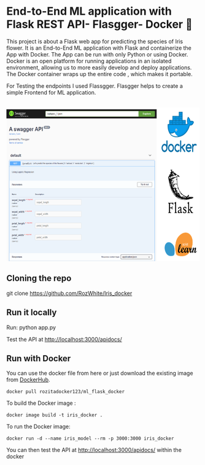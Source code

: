 # End-to-End ML application with Flask REST API- Flasgger- Docker 🐳
This project is about a Flask web app for predicting the species of Iris flower. It is an End-to-End ML application with Flask and containerize the App with Docker. The App can be run with only Python or using Docker. Docker is an open platform for running applications in an isolated environment, allowing us to more easily develop and deploy applications. The Docker container wraps up the entire code , which makes it portable.

For Testing the endpoints I used Flassgger. Flasgger helps to create a simple Frontend for ML application. </br></br>

<img src="iris.png"  height="400"/></br>

## Cloning the repo
git clone https://github.com/RozWhite/Iris_docker

## Run it locally 
Run: python app.py 

Test the API at <http://localhost:3000/apidocs/>

## Run with Docker

You can use the docker file from here or just download the existing image from [DockerHub](https://hub.docker.com/r/rozitadocker123/ml_flask_docker/).
```
docker pull rozitadocker123/ml_flask_docker
```

To build the Docker image :
```
docker image build -t iris_docker .
```


To run the Docker image:
```
docker run -d --name iris_model --rm -p 3000:3000 iris_docker
```
You can then test the API at <http://localhost:3000/apidocs/>  within the docker



